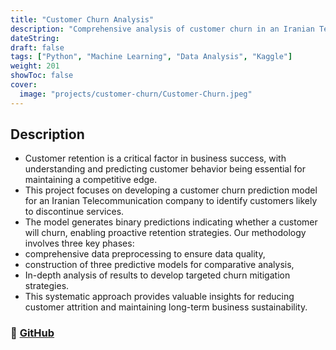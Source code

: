 ```yaml
---
title: "Customer Churn Analysis"
description: "Comprehensive analysis of customer churn in an Iranian Telecommunication company, using data preprocessing, model construction, and analysis to mitigate churn rate."
dateString:
draft: false
tags: ["Python", "Machine Learning", "Data Analysis", "Kaggle"]
weight: 201
showToc: false
cover:
  image: "projects/customer-churn/Customer-Churn.jpeg"
---
```


## Description

- Customer retention is a critical factor in business success, with understanding and predicting customer behavior being essential for maintaining a competitive edge.
- This project focuses on developing a customer churn prediction model for an Iranian Telecommunication company to identify customers likely to discontinue services.
- The model generates binary predictions indicating whether a customer will churn, enabling proactive retention strategies. Our methodology involves three key phases:
- comprehensive data preprocessing to ensure data quality,
- construction of three predictive models for comparative analysis,
- In-depth analysis of results to develop targeted churn mitigation strategies.
- This systematic approach provides valuable insights for reducing customer attrition and maintaining long-term business sustainability.

### 🔗 [GitHub](https://github.com/JEETDESAI25/customer_churn_analysis)
